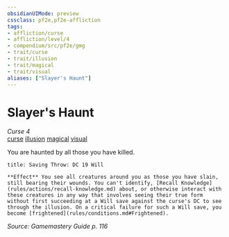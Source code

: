 ```yaml
---
obsidianUIMode: preview
cssclass: pf2e,pf2e-affliction
tags:
- affliction/curse
- affliction/level/4
- compendium/src/pf2e/gmg
- trait/curse
- trait/illusion
- trait/magical
- trait/visual
aliases: ["Slayer's Haunt"]
---
```

# Slayer's Haunt
*Curse 4*  
[curse](curse.md "Curse Effect Trait")  [illusion](illusion.md "Illusion School Trait")  [magical](magical.md "Magical Item Trait")  [visual](visual.md "Visual Effect Trait")  

You are haunted by all those you have killed.

```ad-inline-affliction
title: Saving Throw: DC 19 Will

**Effect** You see all creatures around you as those you have slain, still bearing their wounds. You can't identify, [Recall Knowledge](rules/actions/recall-knowledge.md) about, or otherwise interact with these creatures in any way that involves seeing their true form without first succeeding at a Will save against the curse's DC to see through the illusion. On a critical failure for such a Will save, you become [frightened](rules/conditions.md#Frightened).
```

*Source: Gamemastery Guide p. 116*
